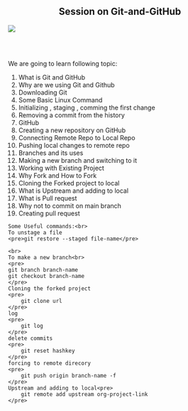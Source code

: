 <html>

<body>
    <h2 align="center">Session on Git-and-GitHub</h2>
   <p align=""center> <img src="https://github.githubassets.com/images/modules/open_graph/github-octocat.png">
    </p>
    <br><br>
    <p>We are going to learn following topic:</p>
    <ol>
     <li>What is Git and GitHub</li>
     <li>Why are we using Git and Github</li>
     <li>Downloading Git</li>   
     <li>Some Basic Linux Command</li>
     <li>Initializing , staging , comming the first change</li>
     <li>Removing a commit from the history</li>
     <li>GitHub</li>
     <li>Creating a new repository on GitHub</li>
     <li>Connecting Remote Repo to Local Repo</li>
     <li>Pushing local changes to remote repo</li>
     <li>Branches and its uses</li>
     <li>Making a new branch and switching to it</li>
     <li>Working with Existing Project</li>
     <li>Why Fork and How to Fork</li>
     <li>Cloning the Forked project to local</li>
     <li>What is Upstream and adding to local</li>
     <li>What is Pull request</li>
     <li>Why not to commit on main branch</li>
     <li>Creating pull request</li>
    </ol>

    Some Useful commands:<br>
    To unstage a file
    <pre>git restore --staged file-name</pre>

    <br>
    To make a new branch<br>
    <pre>
    git branch branch-name
    git checkout branch-name
    </pre>
    Cloning the forked project 
    <pre>
        git clone url
    </pre>
    log
    <pre>
        git log
    </pre>
    delete commits
    <pre>
        git reset hashkey
    </pre>
    forcing to remote direcory
    <pre>
        git push origin branch-name -f
    </pre>
    Upstream and adding to local<pre>
        git remote add upstream org-project-link
    </pre>

</body>
</html>
